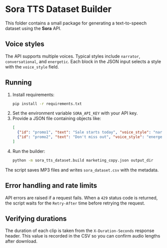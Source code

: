 # Sora TTS Dataset Builder

This folder contains a small package for generating a text-to-speech dataset using the **Sora** API.

## Voice styles

The API supports multiple voices. Typical styles include `narrator`, `conversational`, and `energetic`. Each block in the JSON input selects a style with the `voice_style` field.

## Running

1. Install requirements:
   ```bash
   pip install -r requirements.txt
   ```
2. Set the environment variable `SORA_API_KEY` with your API key.
3. Provide a JSON file containing objects like:
   ```json
   [
     {"id": "promo1", "text": "Sale starts today", "voice_style": "narrator"},
     {"id": "promo2", "text": "Don't miss out", "voice_style": "energetic"}
   ]
   ```
4. Run the builder:
   ```bash
   python -m sora_tts_dataset.build marketing_copy.json output_dir
   ```

The script saves MP3 files and writes `sora_dataset.csv` with the metadata.

## Error handling and rate limits

API errors are raised if a request fails. When a `429` status code is returned, the script waits for the `Retry-After` time before retrying the request.

## Verifying durations

The duration of each clip is taken from the `X-Duration-Seconds` response header. This value is recorded in the CSV so you can confirm audio lengths after download.
